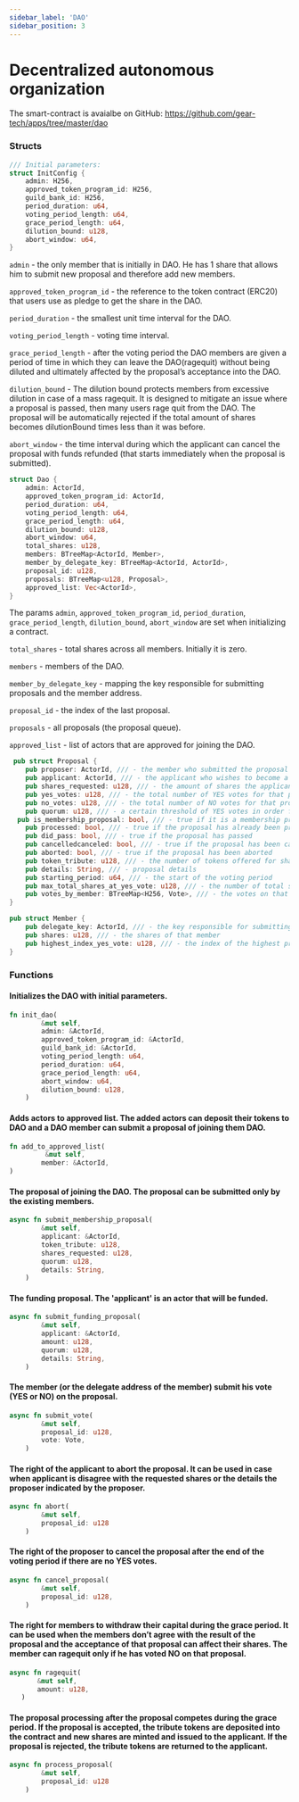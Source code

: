 ```yaml
---
sidebar_label: 'DAO'
sidebar_position: 3
---
```


# Decentralized autonomous organization

The smart-contract is avaialbe on GitHub: https://github.com/gear-tech/apps/tree/master/dao

### Structs

```rust
/// Initial parameters:
struct InitConfig {
    admin: H256,
    approved_token_program_id: H256,
    guild_bank_id: H256,
    period_duration: u64,
    voting_period_length: u64,
    grace_period_length: u64,
    dilution_bound: u128,
    abort_window: u64,
}
```

`admin` - the only member that is initially in DAO. He has 1 share that allows him to submit new proposal and therefore add new members.

`approved_token_program_id` - the reference to the token contract (ERC20) that users use as pledge to get the share in the DAO.

`period_duration` - the smallest unit time interval for the DAO.

`voting_period_length` - voting time interval.

`grace_period_length` - after the voting period the DAO members are given a period of time in which they can leave the DAO(ragequit) without being diluted and ultimately affected by the proposal’s acceptance into the DAO.

`dilution_bound` - The dilution bound protects members from excessive dilution in case of a mass ragequit. It is designed to mitigate an issue where a proposal is passed, then many users rage quit from the DAO. The proposal will be automatically rejected if the total amount of shares becomes dilutionBound times less than it was before.

`abort_window` - the time interval during which the applicant can cancel the proposal with funds refunded (that starts immediately when the proposal is submitted).

```rust
struct Dao {
    admin: ActorId,
    approved_token_program_id: ActorId,
    period_duration: u64,
    voting_period_length: u64,
    grace_period_length: u64,
    dilution_bound: u128,
    abort_window: u64, 
    total_shares: u128,
    members: BTreeMap<ActorId, Member>,
    member_by_delegate_key: BTreeMap<ActorId, ActorId>,
    proposal_id: u128,
    proposals: BTreeMap<u128, Proposal>,
 	approved_list: Vec<ActorId>,
}
```
The params `admin`, `approved_token_program_id`, `period_duration`, `grace_period_length`, `dilution_bound`, `abort_window` are set when initializing a contract.

`total_shares` - total shares across all members. Initially it is zero.

`members` - members of the DAO.

`member_by_delegate_key` - mapping the key responsible for submitting proposals and the member address.

`proposal_id` - the index of the last proposal.

`proposals` - all proposals (the proposal queue).

`approved_list` - list of actors that are approved for joining the DAO.

```rust
 pub struct Proposal {
    pub proposer: ActorId, /// - the member who submitted the proposal
    pub applicant: ActorId, /// - the applicant who wishes to become a member 
    pub shares_requested: u128, /// - the amount of shares the applicant is requesting
    pub yes_votes: u128, /// - the total number of YES votes for that proposal
    pub no_votes: u128, /// - the total number of NO votes for that proposal
    pub quorum: u128, /// - a certain threshold of YES votes in order for the proposal to pass
  pub is_membership_proposal: bool, /// - true if it is a membership proposal, false if it is a funding 	 proposal
    pub processed: bool, /// - true if the proposal has already been processed
    pub did_pass: bool, /// - true if the proposal has passed
    pub cancelledcanceled: bool, /// - true if the proposal has been cancelledcanceled
    pub aborted: bool, /// - true if the proposal has been aborted
    pub token_tribute: u128, /// - the number of tokens offered for shares
    pub details: String, /// - proposal details
    pub starting_period: u64, /// - the start of the voting period
    pub max_total_shares_at_yes_vote: u128, /// - the number of total shares that were detected at yes votes
    pub votes_by_member: BTreeMap<H256, Vote>, /// - the votes on that proposal by each member
}
```

```rust
pub struct Member {
    pub delegate_key: ActorId, /// - the key responsible for submitting proposals and voting ( by default it is equal to member address)
    pub shares: u128, /// - the shares of that member
    pub highest_index_yes_vote: u128, /// - the index of the highest proposal on which the members voted YES (that value is checked when user is going to leave the DAO)
}
``` 

### Functions

#### Initializes the DAO with initial parameters.

```rust
fn init_dao(
        &mut self,
        admin: &ActorId,
        approved_token_program_id: &ActorId,
        guild_bank_id: &ActorId,
        voting_period_length: u64,
        period_duration: u64,
        grace_period_length: u64,
        abort_window: u64,
        dilution_bound: u128,
    )
```

#### Adds actors to approved list. The added actors can deposit their tokens to DAO and a DAO member can submit a proposal of joining them DAO.

```rust
fn add_to_approved_list(
		 &mut self,
		member: &ActorId,
)
```

#### The proposal of joining the DAO. The proposal can be submitted only by the existing members. 

```rust
async fn submit_membership_proposal(
        &mut self,
        applicant: &ActorId,
        token_tribute: u128,
        shares_requested: u128,
        quorum: u128,
        details: String,
    )
```

#### The funding proposal. The 'applicant' is an actor that will be funded.

```rust
async fn submit_funding_proposal(
        &mut self,
        applicant: &ActorId,
        amount: u128,
        quorum: u128,
        details: String,
    )
```

#### The member (or the delegate address of the member) submit his vote (YES or NO) on the proposal.

```rust
async fn submit_vote(
        &mut self,
        proposal_id: u128,
        vote: Vote,
    )
```

#### The right of the applicant to abort the proposal. It can be used in case when applicant is disagree with the requested shares or the details the proposer  indicated by the proposer.

```rust
async fn abort(
        &mut self,
        proposal_id: u128
    )
```

#### The right of the proposer to cancel the proposal after the end of the voting period if there are no YES votes.

```rust
async fn cancel_proposal(
        &mut self,
        proposal_id: u128,
    ) 
```

 #### The right for members to withdraw their capital during the grace period. It can be used when the members don’t agree with the result of the proposal and the acceptance of that proposal can affect their shares. The member can ragequit only if he has voted NO on that proposal.

 ```rust
 async fn ragequit(
        &mut self,
        amount: u128,
    ) 
```

#### The proposal processing after the proposal competes during the grace period. If the proposal is accepted, the tribute tokens are deposited into the contract and new shares are minted and issued to the applicant. If the proposal is rejected, the tribute tokens are returned to the applicant. 

```rust
async fn process_proposal(
        &mut self,
        proposal_id: u128
    ) 
```